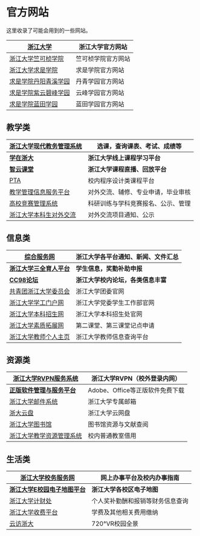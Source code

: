 # 官方网站

这里收录了可能会用到的一些网站。

| [**浙江大学**](https://www.zju.edu.cn/)                          | **浙江大学官方网站**|
|---|---|
|   [浙江大学竺可桢学院](http://office.ckc.zju.edu.cn/main.htm)    |       竺可桢学院官方网站|
|   [浙江大学求是学院](http://qsxy.zju.edu.cn/main.htm)            | 求是学院官方网站|
|   [求是学院丹阳青溪学园](https://dqxy.zju.edu.cn/)               |  丹青学园官方网站|
|   [求是学院紫云碧峰学园](https://yunfeng.zju.edu.cn/on/main.htm) |        云峰学园官方网站|
|   [求是学院蓝田学园](http://lantian.zju.edu.cn/ltoffice/main.htm) |             蓝田学园官方网站|

## 教学类

|[**浙江大学现代教务管理系统**](http://jwbinfosys.zju.edu.cn/default2.aspx) |   **选课，查询课表、考试、成绩等**|
|-|-|
|   [**学在浙大**](http://course.zju.edu.cn)                                |   **浙江大学线上课程学习平台**|
|   [**智云课堂**](https://classroom.zju.edu.cn/)                           |       **浙江大学课程直播、回放平台**|
|[PTA](https://pintia.cn/home)                                              |  校内程序设计类课程平台|
|[教学管理信息服务平台](http://zdbk.zju.edu.cn)                             |   对外交流、辅修、专业申请，毕业审核|
|[高校竞赛管理系统](http://kyjs.zju.edu.cn/kyxl)                            | 科研训练与学科竞赛报名、公示、管理|
|[浙江大学本科生对外交流](https://ugrs.zju.edu.cn/dwjlfwpt/)                | 对外交流项目通知、公示|

## 信息类

|   [**综合服务网**](https://zhfw.zju.edu.cn/)      |            **浙江大学各平台通知、新闻、文件汇总**|
|-|-|
|   [**浙江大学三全育人平台**](http://eta.zju.edu.cn)    |    **学生信息，奖勤补助申报**|
|   [**CC98论坛**](https://www.cc98.org/)    |               **浙江大学校内论坛，各类信息丰富**|
|[共青团浙江大学委员会](https://zjutw.zju.edu.cn/)       | 浙江大学团委官网|
|[浙江大学学工门户网](http://www.xgb.zju.edu.cn/)       |   浙江大学党委学生工作部官网|
|[浙江大学本科招生网](https://zdzsc.zju.edu.cn/)        |  浙江大学本科招生处官网|
|[浙江大学素质拓展网](http://www.youth.zju.edu.cn/sztz/)|          第二课堂、第三课堂记点申请|
|[浙江大学教师个人主页](https://person.zju.edu.cn)       | 浙江大学教师信息查询平台|

## 资源类
|   [浙江大学RVPN服务系统](https://rvpn.zju.edu.cn)            | 浙江大学RVPN（校外登录内网） |
|-|-|
|[**正版软件管理与服务平台**](http://ms-zju-edu-cn.webvpn.zju.edu.cn:8001/)|      Adobe、Office等正版软件免费下载|
|[浙江大学邮件系统](https://mail.zju.edu.cn/)                              |   浙江大学专属邮箱|
|[浙大云盘](https://pan.zju.edu.cn)                                        | 浙江大学云网盘|
|[浙江大学图书馆](https://libweb.zju.edu.cn/)                              |     图书馆资源与文献查阅|
|[浙江大学教学资源管理系统](http://jxzygl.zju.edu.cn/)                     |    校内普通教室借用|

## 生活类

|   [**浙江大学校务服务网**](http://xwfw.zju.edu.cn/index.php)           |  **网上办事平台及校内办事指南**|
|-|-|
|   [**浙江大学****E****校园电子地图平台**](https://map.zju.edu.cn/index) |    **浙江大学各校区电子地图**|
|[浙江大学计财处](http://cwcx.zju.edu.cn/WFManager/login.jsp)              |   个人奖补勤酬和报销等财务信息查询|
|[浙江大学收费平台](http://pay.zju.edu.cn/payment/login.jsp)       |        学费及其他相关费用缴纳|
|[云访浙大](https://720yun.com/t/84vksqfez2y?scene_id=48324019)              |         720°VR校园全景|

